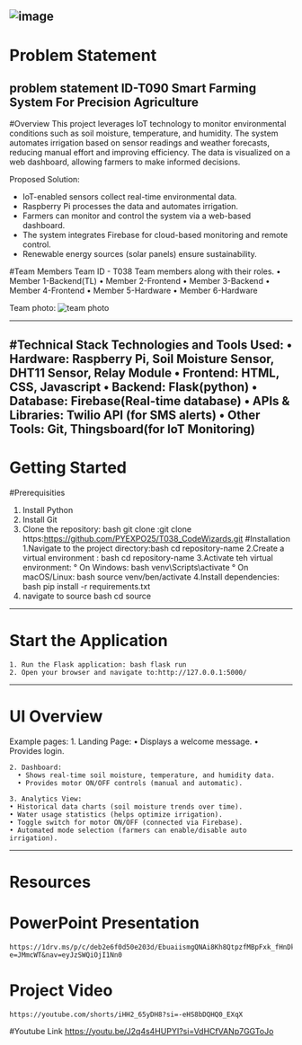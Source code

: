 ![image](https://github.com/user-attachments/assets/222d1c3f-2ae9-4410-838f-e04ed41cd319)
-------------------------------------------------------------------------------------------------------------------------------------------------------------------
# Problem Statement
problem statement ID-T090
Smart Farming  System For Precision Agriculture
-------------------------------------------------------------------------------------------------------------------------------------------------------------------
#Overview
This project leverages IoT technology to monitor environmental conditions such as soil moisture, temperature, and humidity. The system automates irrigation based on sensor readings and weather forecasts, reducing manual effort and improving efficiency. The data is visualized on a web dashboard, allowing farmers to make informed decisions. 

Proposed Solution:
- IoT-enabled sensors collect real-time environmental data.
- Raspberry Pi processes the data and automates irrigation.
- Farmers can monitor and control the system via a web-based dashboard.
- The system integrates Firebase for cloud-based monitoring and remote control.
- Renewable energy sources (solar panels) ensure sustainability.

#Team Members
Team ID - T038
Team members along with their roles.
• Member 1-Backend(TL)
• Member 2-Frontend 
• Member 3-Backend
• Member 4-Frontend
• Member 5-Hardware
• Member 6-Hardware

Team photo:
![team photo](https://github.com/user-attachments/assets/270e3061-3627-4480-980c-89dc00223a65)

--------------------------------------------------------------------------------------------------------------------------------------------------------------------
#Technical Stack
Technologies and Tools Used:
     • Hardware: Raspberry Pi, Soil Moisture Sensor, DHT11 Sensor, Relay Module
     • Frontend: HTML, CSS, Javascript
     • Backend: Flask(python) 
     • Database: Firebase(Real-time database)
     • APIs & Libraries: Twilio API (for SMS alerts)
     • Other Tools: Git, Thingsboard(for IoT Monitoring) 
 -------------------------------------------------------------------------------------------------------------------------------------------------------------------
 # Getting Started
 #Prerequisities
   1. Install Python
   2. Install Git
   3. Clone the repository: bash git clone :git clone https:https://github.com/PYEXPO25/T038_CodeWizards.git
#Installation
   1.Navigate to the project directory:bash cd repository-name
   2.Create a virtual environment : bash cd repository-name
   3.Activate teh virtual environment:
       ° On Windows: bash venv\Scripts\activate
       ° On macOS/Linux: bash source venv/ben/activate
   4.Install dependencies: bash pip install -r requirements.txt
   5. navigate to source bash cd source
 -------------------------------------------------------------------------------------------------------------------------------------------------------------------
 # Start the Application
    1. Run the Flask application: bash flask run
    2. Open your browser and navigate to:http://127.0.0.1:5000/
  ------------------------------------------------------------------------------------------------------------------------------------------------------------------
  # UI Overview
  Example pages:
    1. Landing Page:
       • Displays a welcome message.
       • Provides login.

    2. Dashboard:
      • Shows real-time soil moisture, temperature, and humidity data.
      • Provides motor ON/OFF controls (manual and automatic).
  
    3. Analytics View:
    • Historical data charts (soil moisture trends over time).
    • Water usage statistics (helps optimize irrigation).
    • Toggle switch for motor ON/OFF (connected via Firebase).
    • Automated mode selection (farmers can enable/disable auto irrigation).

  ------------------------------------------------------------------------------------------------------------------------------------------------------------------
  # Resources
  # PowerPoint Presentation
    https://1drv.ms/p/c/deb2e6f0d50e203d/EbuaiismgQNAi8Kh8QtpzfMBpFxk_fHnDkEwfaIEaxtZMQ?e=JMmcWT&nav=eyJzSWQiOjI1Nn0
  # Project Video
    https://youtube.com/shorts/iHH2_65yDH8?si=-eHS8bDQHQ0_EXqX
  #Youtube Link
    https://youtu.be/J2q4s4HUPYI?si=VdHCfVANp7GGToJo
  
  
                                             
     
